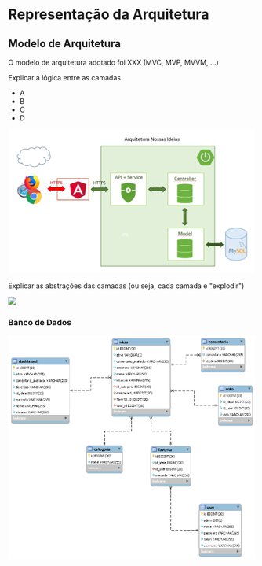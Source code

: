 # Representação da Arquitetura

## Modelo de Arquitetura

O modelo de arquitetura adotado foi XXX \(MVC, MVP, MVVM, ...\)

Explicar a lógica entre as camadas

* A
* B
* C
* D

![Arquitetura da Solu&#xE7;&#xE3;o](.gitbook/assets/Arquitetura.jpg)

Explicar  as abstrações das camadas \(ou seja, cada camada e "explodir"\)

![](.gitbook/assets/image%20%281%29.png)



### Banco de Dados

![Arquitetura da Solu&#xE7;&#xE3;o](.gitbook/assets/ER.png)


